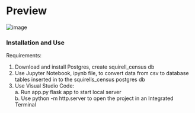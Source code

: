 <h1>Preview</h1>

![image](https://user-images.githubusercontent.com/73491575/115476647-4c681c80-a210-11eb-8c4b-1dbf73f6f6ae.png)



<h3>Installation and Use </h3>

Requirements:
  1. Download and install Postgres, create squirell_census db
  2. Use Jupyter Notebook, ipynb file, to convert data from csv to database tables inserted in to the squirells_census postgres db
  3. Use Visual Studio Code: <br>
        a. Run app.py flask app to start local server <br>
        b. Use python -m http.server to open the project in an Integrated Terminal <br>
